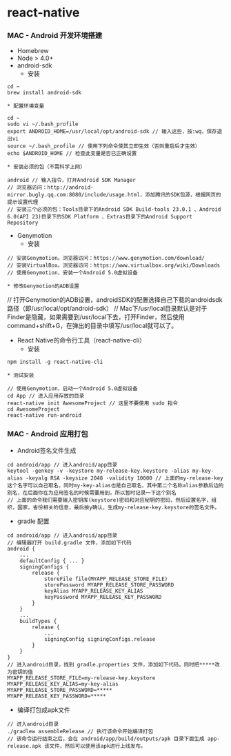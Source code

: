 # react-native

### MAC - Android 开发环境搭建
* Homebrew
* Node > 4.0+
* android-sdk
    * 安装
```
cd ~
brew install android-sdk
```

    * 配置环境变量
```
cd ~
sudo vi ~/.bash_profile
export ANDROID_HOME=/usr/local/opt/android-sdk // 输入这些，按:wq，保存退出vi
source ~/.bash_profile // 使用下列命令使其立即生效（否则重启后才生效）
echo $ANDROID_HOME // 检查此变量是否已正确设置
```

    * 安装必须的包（不需科学上网）

```
android // 输入指令，打开Android SDK Manager
// 浏览器访问：http://android-mirror.bugly.qq.com:8080/include/usage.html，添加腾讯的SDK包源，根据网页的提示设置代理
// 安装三个必须的包：Tools目录下的Android SDK Build-tools 23.0.1 、Android 6.0(API 23)目录下的SDK Platform 、Extras目录下的Android Support Repository
```

* Genymotion
    * 安装
```
// 安装Genymotion。浏览器访问：https://www.genymotion.com/download/
// 安装VirtualBox。浏览器访问：https://www.virtualbox.org/wiki/Downloads
// 使用Genymotion，安装一个Android 5.0虚拟设备
```
    * 修改Genymotion的ADB设置
// 打开Genymotion的ADB设置，androidSDK的配置选择自己下载的androidsdk路径（即/usr/local/opt/android-sdk）
// Mac下/usr/local目录默认是对于Finder是隐藏，如果需要到/usr/local下去，打开Finder，然后使用command+shift+G，在弹出的目录中填写/usr/local就可以了。

* React Native的命令行工具（react-native-cli）
    * 安装
```
npm install -g react-native-cli
```

    * 测试安装
```
// 使用Genymotion，启动一个Android 5.0虚拟设备
cd App // 进入应用存放的目录
react-native init AwesomeProject // 这里不要使用 sudo 指令
cd AwesomeProject
react-native run-android
```

### MAC - Android 应用打包
* Android签名文件生成
```
cd android/app // 进入android/app目录
keytool -genkey -v -keystore my-release-key.keystore -alias my-key-alias -keyalg RSA -keysize 2048 -validity 10000 // 上面的my-release-key这个名字可以自己取名，同时my-key-alias也是自己取名，其中第二个名称alias参数后边的别名，在后面你在为应用签名的时候需要用到，所以暂时记录一下这个别名
// 上面的命令我们需要输入密钥库(keystore)密码和对应秘钥的密码，然后设置名字，组织，国家，省份相关的信息，最后按y确认，生成my-release-key.keystore的签名文件。
```

* gradle 配置
```
cd android/app // 进入android/app目录
// 编辑器打开 build.gradle 文件，添加如下代码
android {
    ...
    defaultConfig { ... }
    signingConfigs {
        release {
            storeFile file(MYAPP_RELEASE_STORE_FILE)
            storePassword MYAPP_RELEASE_STORE_PASSWORD
            keyAlias MYAPP_RELEASE_KEY_ALIAS
            keyPassword MYAPP_RELEASE_KEY_PASSWORD
        }
    }
    ...
    buildTypes {
        release {
            ...
            signingConfig signingConfigs.release
        }
    }
}
// 进入android目录，找到 gradle.properties 文件，添加如下代码，同时把*****改为密钥的值
MYAPP_RELEASE_STORE_FILE=my-release-key.keystore
MYAPP_RELEASE_KEY_ALIAS=my-key-alias
MYAPP_RELEASE_STORE_PASSWORD=*****
MYAPP_RELEASE_KEY_PASSWORD=*****
```

* 编译打包成apk文件
```
// 进入android目录
./gradlew assembleRelease // 执行该命令开始编译打包
// 该命令运行结束之后，会在 android/app/build/outputs/apk 目录下面生成 app-release.apk 该文件，然后可以使用该apk进行上线发布。
```
